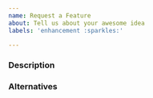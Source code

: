 ```yaml
---
name: Request a Feature
about: Tell us about your awesome idea
labels: 'enhancement :sparkles:'

---
```


<!-- Starring nuke-build/nuke is a requirement to create issues. -->

### Description

### Alternatives
